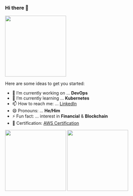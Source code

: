 ### Hi there 👋

<img src="https://avatars.githubusercontent.com/u/44488127?v=4" width="200"/>

Here are some ideas to get you started:
- 🔭 I’m currently working on ... **DevOps**
- 🌱 I’m currently learning ... **Kubernetes**
- 📫 How to reach me: ... [LinkedIn](https://www.linkedin.com/in/kelvin-lee97/)
- 😄 Pronouns: ... **He/Him**
- ⚡ Fun fact: ... interest in **Financial** & **Blockchain**
- 📜 Certification: [AWS Certification](https://www.credly.com/users/kelvin-lee-97)

<img src="https://images.credly.com/size/680x680/images/0e284c3f-5164-4b21-8660-0d84737941bc/image.png" width="200"/> <img src="https://images.credly.com/size/680x680/images/00634f82-b07f-4bbd-a6bb-53de397fc3a6/image.png" width="200"/>
